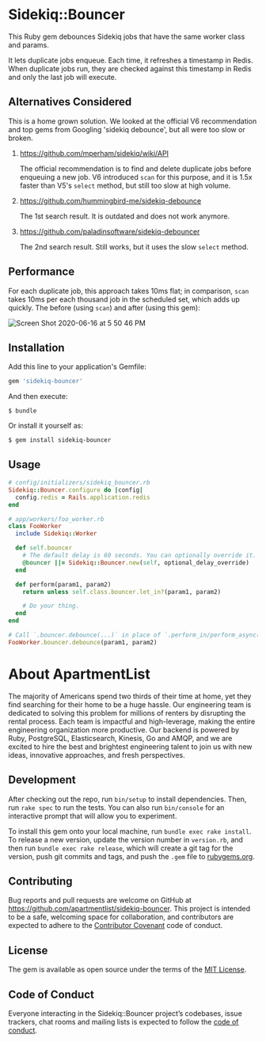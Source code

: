 # Sidekiq::Bouncer

This Ruby gem debounces Sidekiq jobs that have the same worker class and params.

It lets duplicate jobs enqueue. Each time, it refreshes a timestamp in Redis.
When duplicate jobs run, they are checked against this timestamp in Redis and
only the last job will execute.

## Alternatives Considered

This is a home grown solution. We looked at the official V6 recommendation and
top gems from Googling 'sidekiq debounce', but all were too slow or broken.

  1) https://github.com/mperham/sidekiq/wiki/API

     The official recommendation is to find and delete duplicate jobs before
     enqueuing a new job. V6 introduced `scan` for this purpose, and it is
     1.5x faster than V5's `select` method, but still too slow at high volume.

  2) https://github.com/hummingbird-me/sidekiq-debounce

     The 1st search result. It is outdated and does not work anymore.

  3) https://github.com/paladinsoftware/sidekiq-debouncer

     The 2nd search result. Still works, but it uses the slow `select` method.

## Performance

For each duplicate job, this approach takes 10ms flat; in comparison, `scan`
takes 10ms per each thousand job in the scheduled set, which adds up quickly.
The before (using `scan`) and after (using this gem):

![Screen Shot 2020-06-16 at 5 50 46 PM](https://user-images.githubusercontent.com/680345/85186918-a2ff7580-b250-11ea-8b85-625efb722853.png)

## Installation

Add this line to your application's Gemfile:

```ruby
gem 'sidekiq-bouncer'
```

And then execute:

    $ bundle

Or install it yourself as:

    $ gem install sidekiq-bouncer

## Usage

```ruby
# config/initializers/sidekiq_bouncer.rb
Sidekiq::Bouncer.configure do |config|
  config.redis = Rails.application.redis
end

# app/workers/foo_worker.rb
class FooWorker
  include Sidekiq::Worker

  def self.bouncer
    # The default delay is 60 seconds. You can optionally override it.
    @bouncer ||= Sidekiq::Bouncer.new(self, optional_delay_override)
  end

  def perform(param1, param2)
    return unless self.class.bouncer.let_in?(param1, param2)

    # Do your thing.
  end
end

# Call `.bouncer.debounce(...)` in place of `.perform_in/perform_async(...)`.
FooWorker.bouncer.debounce(param1, param2)
```

# About ApartmentList

The majority of Americans spend two thirds of their time at home, yet they find searching for their home to be a huge hassle. Our engineering team is dedicated to solving this problem for millions of renters by disrupting the rental process. Each team is impactful and high-leverage, making the entire engineering organization more productive. Our backend is powered by Ruby, PostgreSQL, Elasticsearch, Kinesis, Go and AMQP, and we are excited to hire the best and brightest engineering talent to join us with new ideas, innovative approaches, and fresh perspectives.

## Development

After checking out the repo, run `bin/setup` to install dependencies. Then, run `rake spec` to run the tests. You can also run `bin/console` for an interactive prompt that will allow you to experiment.

To install this gem onto your local machine, run `bundle exec rake install`. To release a new version, update the version number in `version.rb`, and then run `bundle exec rake release`, which will create a git tag for the version, push git commits and tags, and push the `.gem` file to [rubygems.org](https://rubygems.org).

## Contributing

Bug reports and pull requests are welcome on GitHub at https://github.com/apartmentlist/sidekiq-bouncer. This project is intended to be a safe, welcoming space for collaboration, and contributors are expected to adhere to the [Contributor Covenant](http://contributor-covenant.org) code of conduct.

## License

The gem is available as open source under the terms of the [MIT License](https://opensource.org/licenses/MIT).

## Code of Conduct

Everyone interacting in the Sidekiq::Bouncer project’s codebases, issue trackers, chat rooms and mailing lists is expected to follow the [code of conduct](https://github.com/apartmentlist/sidekiq-bouncer/blob/master/CODE_OF_CONDUCT.md).
